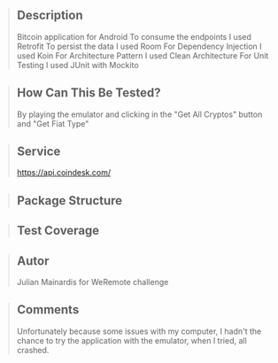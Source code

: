 > ## Description
> Bitcoin application for Android
> To consume the endpoints I used Retrofit
> To persist the data I used Room
> For Dependency Injection I used Koin
> For Architecture Pattern I used Clean Architecture
> For Unit Testing I used JUnit with Mockito

> ## How Can This Be Tested?
> By playing the emulator and clicking in the "Get All Cryptos" button and "Get Fiat Type"

> ## Service
> https://api.coindesk.com/

> ## Package Structure
> 

> ## Test Coverage
>

> ## Autor
> Julian Mainardis for WeRemote challenge

> ## Comments
> Unfortunately because some issues with my computer, I hadn't the chance to try the application with the emulator, when I tried, all crashed. 
